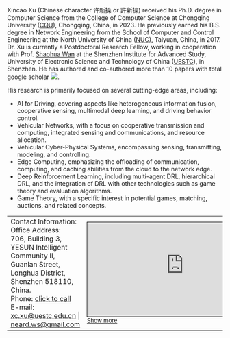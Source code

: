 Xincao Xu (Chinese character 许新操 or 許新操) received his Ph.D. degree in Computer Science from the College of Computer Science at Chongqing University ([CQU](https://www.cqu.edu.cn)), Chongqing, China, in 2023. He previously earned his B.S. degree in Network Engineering from the School of Computer and Control Engineering at the North University of China ([NUC](https://www.nuc.edu.cn)), Taiyuan, China, in 2017. Dr. Xu is currently a Postdoctoral Research Fellow, working in cooperation with Prof. [Shaohua Wan](https://scholar.google.com/citations?user=IhjhNEEAAAAJ&hl=en) at the Shenzhen Institute for Advanced Study, University of Electronic Science and Technology of China ([UESTC](https://www.uestc.edu.cn)), in Shenzhen. He has authored and co-authored more than 10 papers with total google scholar <a href='https://scholar.google.com/citations?user=DK5avZUAAAAJ'><img src="https://img.shields.io/endpoint?logo=Google%20Scholar&url=https%3A%2F%2Fcdn.jsdelivr.net%2Fgh%2FNeardws%2Fneardws.github.io@google-scholar-stats%2Fgs_data_shieldsio.json&labelColor=f6f6f6&color=9cf&style=flat&label=citations"></a>. 
       
His research is primarily focused on several cutting-edge areas, including: 
- AI for Driving, covering aspects like heterogeneous information fusion, cooperative sensing, multimodal deep learning, and driving behavior control.
- Vehicular Networks, with a focus on cooperative transmission and computing, integrated sensing and communications, and resource allocation.
- Vehicular Cyber-Physical Systems, encompassing sensing, transmitting, modeling, and controlling.
- Edge Computing, emphasizing the offloading of communication, computing, and caching abilities from the cloud to the network edge.
- Deep Reinforcement Learning, including multi-agent DRL, hierarchical DRL, and the integration of DRL with other technologies such as game theory and evaluation algorithms.
- Game Theory, with a specific interest in potential games, matching, auctions, and related concepts.

<html>
	<table style="margin-left: auto; margin-right: auto;">
		<tr>
			<td>
				Contact Information: <br> 
				Office Address: <br>     
				706, Building 3, YESUN Intelligent Community II, Guanlan Street, Longhua District, Shenzhen 518110, China. <br>     
				Phone: 
				<a href="tel:+1-6015648240">click to call</a> <br>   
				E-mail:   
				<a href="mailto:xc.xu@uestc.edu.cn">xc.xu@uestc.edu.cn</a> | 
				<a href="mailto:neard.ws@gmail.com">neard.ws@gmail.com</a>
			</td>
			<td>
				<iframe width="450" height="220" src="https://www.openstreetmap.org/export/embed.html?bbox=114.02656316757204%2C22.723049810086813%2C114.05134677886964%2C22.735963602484535&amp;layer=mapnik" style="border: 1px solid black"></iframe><br/><small><a href="https://www.openstreetmap.org/#map=17/22.72951/114.03895">Show more</a></small>
				<!-- <iframe src="https://www.google.com/maps/embed?pb=!1m12!1m8!1m3!1d1840.0394389968312!2d114.04549969444281!3d22.72530941260613!3m2!1i1024!2i768!4f13.1!2m1!1z6ZO25pif5pm655WM5LqM5pyf!5e0!3m2!1sen!2suk!4v1695607371575!5m2!1sen!2suk" width="450" height="220" style="border:0;" allowfullscreen="" loading="lazy" referrerpolicy="no-referrer-when-downgrade"></iframe> -->
			</td>
		</tr>
	</table>
</html>